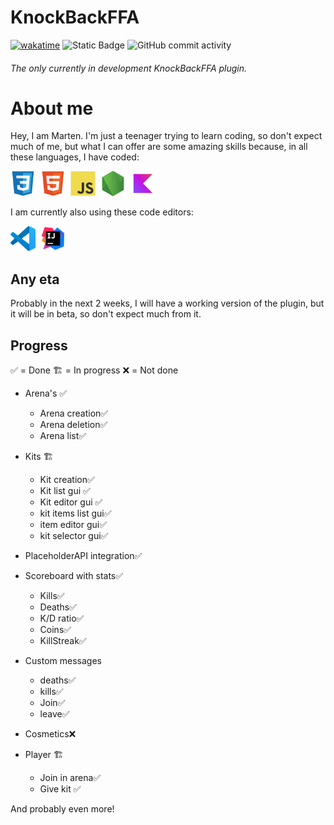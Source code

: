 # KnockBackFFA
[![wakatime](https://wakatime.com/badge/github/Marten-Mrfc/KnockBackffA.svg)](https://wakatime.com/badge/github/Marten-Mrfc/KnockBackffA) ![Static Badge](https://img.shields.io/badge/Version-0.1--beta-beta)
 ![GitHub commit activity](https://img.shields.io/github/commit-activity/w/Marten-Mrfc/KnockBackffA) 
###### The only currently in development KnockBackFFA plugin.
# About me
Hey, I am Marten. I'm just a teenager trying to learn coding, so don't expect much of me, but what I can offer are some amazing skills because, in all these languages, I have coded:
<div>
  <img src="https://github.com/devicons/devicon/blob/master/icons/css3/css3-original.svg"  title="CSS3" alt="CSS" width="40" height="40"/>&nbsp;
  <img src="https://github.com/devicons/devicon/blob/master/icons/html5/html5-original.svg" title="HTML5" alt="HTML" width="40" height="40"/>&nbsp;
  <img src="https://github.com/devicons/devicon/blob/master/icons/javascript/javascript-original.svg" title="JavaScript" alt="JavaScript" width="40" height="40"/>&nbsp;
  <img src="https://github.com/devicons/devicon/blob/master/icons/nodejs/nodejs-original.svg" title="NodeJS" alt="NodeJS" width="40" height="40"/>&nbsp;
  <img src="https://github.com/devicons/devicon/blob/master/icons/kotlin/kotlin-original.svg" title="Kotlin" alt="Kotlin" width="40" height="40"/>&nbsp;
  
</div>

I am currently also using these code editors:
<div>
    <img src="https://github.com/devicons/devicon/blob/master/icons/vscode/vscode-original.svg"  title="VSCode" alt="VSCode" width="40" height="40"/>&nbsp;
    <img src="https://github.com/devicons/devicon/blob/master/icons/intellij/intellij-original.svg"  title="Intellij" alt="intellij" width="40" height="40"/>&nbsp;
</div>

## Any eta
Probably in the next 2 weeks, I will have a working version of the plugin, but it will be in beta, so don't expect much from it.

## Progress
✅ = Done
🏗️ = In progress
❌ = Not done 

* Arena's ✅
  * Arena creation✅
  * Arena deletion✅
  * Arena list✅


* Kits 🏗️
  * Kit creation✅
  * Kit list gui ✅
  * Kit editor gui ️✅
  * kit items list gui✅
  * item editor gui✅
  * kit selector gui✅


* PlaceholderAPI integration✅


* Scoreboard with stats✅
  * Kills✅
  * Deaths✅
  * K/D ratio✅
  * Coins✅
  * KillStreak✅
  

* Custom messages
  * deaths✅
  * kills✅
  * Join✅
  * leave✅


* Cosmetics❌


* Player 🏗️
  * Join in arena✅
  * Give kit ✅

And probably even more!
